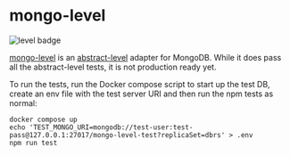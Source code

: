 # mongo-level

![level badge](https://leveljs.org/img/badge.svg)


[mongo-level](https://www.npmjs.com/package/mongo-level) is an [abstract-level](https://github.com/Level/abstract-level) adapter for MongoDB. While it does pass all the abstract-level tests, it is not production ready yet.

To run the tests, run the Docker compose script to start up the test DB, create an env file with the test server URI and then run the npm tests as normal:
```
docker compose up
echo 'TEST_MONGO_URI=mongodb://test-user:test-pass@127.0.0.1:27017/mongo-level-test?replicaSet=dbrs' > .env
npm run test
```
